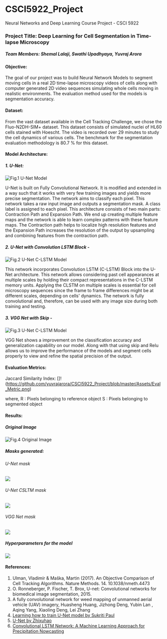 # CSCI5922_Project
Neural Networks and Deep Learning Course Project - CSCI 5922

### Project Title: Deep Learning for Cell Segmentation in Time-lapse Microscopy
##### Team Members: Shemal Lalaji, Swathi Upadhyaya, Yuvraj Arora 

#### Objective: 

The goal of our project was to build Neural Network Models to segment moving cells in a real 2D time-lapse microscopy videos of cells along with computer generated 2D video sequences simulating whole cells moving in realistic environments. The evaluation method used for the models is segmentation accuracy.

#### Dataset:

From the vast dataset available in the Cell Tracking Challenge, we chose the Fluo-N2DH-SIM+ dataset. This dataset consists of simulated nuclei of HL60 cells stained with Hoescht. The video is recorded over 29 minutes to study the cell dynamics of various cells. The benchmark for the segmentation evaluation methodology is 80.7 % for this dataset.


#### Model Architecture:

##### 1. U-Net:

![Fig.1 U-Net Model](https://github.com/yuvrajarora/CSCI5922_Project/blob/master/Assets/Unet-Model.png)

U-Net is built on Fully Convolutional Network. It is modified and extended in a way such that it works with very few training images and yields more precise segmentation. The network aims to classify each pixel. This network takes a raw input image and outputs a segmentation mask. A class label is assigned to each pixel. This architecture consists of two main parts: Contraction Path and Expansion Path. We end up creating multiple feature maps and the network is able to learn complex patterns with these feature maps. The Contraction path helps to localize high resolution features and the Expansion Path increases the resolution of the output by upsampling and combining features from the contraction path.


##### 2. U-Net with Convolution LSTM Block - 

![Fig.2 U-Net C-LSTM Model](https://github.com/yuvrajarora/CSCI5922_Project/blob/master/Assets/Unet-CLSTM.png)

This network incorporates Convolution LSTM (C-LSTM) Block into the U-Net architecture. This network allows considering past cell appearances at multiple scales by holding their compact representations in the C-LSTM memory units. Applying the CLSTM on multiple scales is essential for cell microscopy sequences since the frame to frame differences might be at different scales, depending on cells' dynamics. The network is fully convolutional and, therefore, can be used with any image size during both training and testing.

##### 3. VGG Net with Skip - 

![Fig.3 U-Net C-LSTM Model](https://github.com/yuvrajarora/CSCI5922_Project/blob/master/Assets/VGG-Net.png)

VGG Net shows a improvement on the classification accuracy and generalization capability on our model. Along with that using skip and Relu  allows us to improve the performance of the models and segment cells properly to view and  refine the spatial precision of the output.

#### Evaluation Metrics:
Jaccard Similarity Index: 
[]!(https://github.com/yuvrajarora/CSCI5922_Project/blob/master/Assets/Eval_Metric.png)

where, 
                  R : Pixels belonging to reference object
                  S : Pixels belonging to segmented object


#### Results:

##### Original Image

![Fig.4 Original Image](https://github.com/yuvrajarora/CSCI5922_Project/blob/master/Assets/Original_Img.png)

##### Masks generated:

###### U-Net mask
![](https://github.com/yuvrajarora/CSCI5922_Project/blob/master/Assets/U-Net_Mask.png)
###### U-Net CSLTM mask
![](https://github.com/yuvrajarora/CSCI5922_Project/blob/master/Assets/ConvLSTM_Mask.png)
###### VGG Net mask
![](https://github.com/yuvrajarora/CSCI5922_Project/blob/master/Assets/VGG-Net_Mask.png)

##### Hyperparameters for the model 
![](https://github.com/yuvrajarora/CSCI5922_Project/blob/master/Assets/Result_Table.png)

#### References:

1. Ulman, Vladimír & Maška, Martin (2017). An Objective Comparison of Cell Tracking Algorithms. Nature Methods. 14. 10.1038/nmeth.4473
2. O. Ronneberger, P. Fischer, T. Brox, U-net: Convolutional networks for biomedical image segmentation, 2015.
3. A fully convolutional network for weed mapping of unmanned aerial vehicle (UAV) imagery, Huasheng Huang, Jizhong Deng, Yubin Lan , Aqing Yang, Xiaoling Deng, Lei Zhang
4. [Learning how to train U-Net model by Sukriti Paul](https://medium.com/coinmonks/learn-how-to-train-u-net-on-your-dataset-8e3f89fbd623)
5. [U-Net by Zhixuhao](https://github.com/zhixuhao/unet)
6. [Convolutional LSTM Network: A Machine Learning Approach for Precipitation Nowcasting](https://papers.nips.cc/paper/5955-convolutional-lstm-network-a-machine-learning-approach-for-precipitation-nowcasting.pdf)
